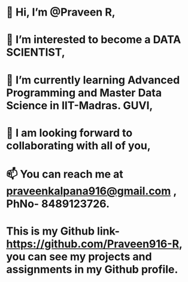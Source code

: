 # 👋 Hi, I’m @Praveen R,


# 👀 I’m interested to become a DATA SCIENTIST,


# 🌱 I’m currently learning Advanced Programming and Master Data Science in IIT-Madras. GUVI,


# 💞️ I am looking forward to collaborating with all of you,


# 📫 You can reach me at praveenkalpana916@gmail.com , PhNo- 8489123726.


# This is my Github link-  https://github.com/Praveen916-R, you can see my projects and assignments in my Github profile.
